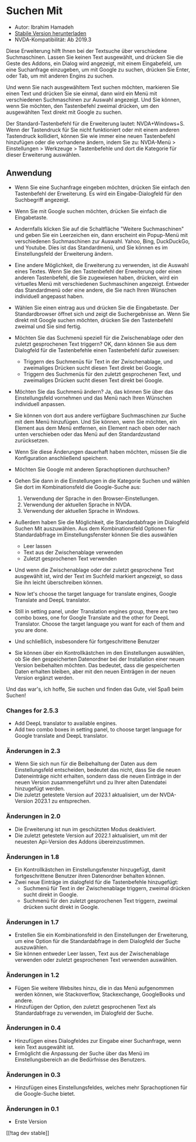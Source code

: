 # Suchen Mit #

* Autor: Ibrahim Hamadeh
* [Stabile Version herunterladen][1]
* NVDA-Kompatibilität: Ab 2019.3

Diese Erweiterung hilft Ihnen bei der Textsuche über verschiedene
Suchmaschinen. Lassen Sie keinen Text ausgewählt, und drücken Sie die Geste
des Addons, ein Dialog wird angezeigt, mit einem Eingabefeld, um eine
Suchanfrage einzugeben, um mit Google zu suchen, drücken Sie Enter, oder
Tab, um mit anderen Engins zu suchen.

Und wenn Sie nach ausgewähltem Text suchen möchten, markieren Sie einen Text
und drücken Sie sie einmal, dann wird ein Menü mit verschiedenen
Suchmaschinen zur Auswahl angezeigt. Und Sie können, wenn Sie möchten, den
Tastenbefehl zweimal drücken, um den ausgewählten Text direkt mit Google zu
suchen.

Der Standard-Tastenbefehl für die Erweiterung lautet: NVDA+Windows+S. Wenn der Tastendruck für Sie nicht funktioniert oder mit einem anderen Tastendruck kollidiert, können Sie wie immer eine neuen Tastenbefehl hinzufügen oder die vorhandene ändern, indem Sie zu: NVDA-Menü > Einstellungen > Werkzeuge > Tastenbefehle und dort die Kategorie für dieser Erweiterung auswählen.

## Anwendung

* Wenn Sie eine Suchanfrage eingeben möchten, drücken Sie einfach den
  Tastenbefehl der Erweiterung. Es wird ein Eingabe-Dialogfeld für den
  Suchbegriff angezeigt.
* Wenn Sie mit Google suchen möchten, drücken Sie einfach die Eingabetaste.
* Andernfalls klicken Sie auf die Schaltfläche "Weitere Suchmaschinen" und
  geben Sie ein Leerzeichen ein, dann erscheint ein Popup-Menü mit
  verschiedenen Suchmaschinen zur Auswahl. Yahoo, Bing, DuckDuckGo, und
  Youtube. Dies ist das Standardmenü, und Sie können es im Einstellungsfeld
  der Erweiterung ändern.
* Eine andere Möglichkeit, die Erweiterung zu verwenden, ist die Auswahl
  eines Textes. Wenn Sie den Tastenbefehl der Erweiterung oder einen anderen
  Tastenbefehl, die Sie zugewiesen haben, drücken, wird ein virtuelles Menü
  mit verschiedenen Suchmaschinen angezeigt. Entweder das Standardmenü oder
  eine andere, die Sie nach Ihren Wünschen individuell angepasst haben.
* Wählen Sie einen eintrag aus und drücken Sie die Eingabetaste. Der
  Standardbrowser öffnet sich und zeigt die Suchergebnisse an. Wenn Sie
  direkt mit Google suchen möchten, drücken Sie den Tastenbefehl zweimal und
  Sie sind fertig.
* Möchten Sie das Suchmenü speziell für die Zwischenablage oder den zuletzt
  gesprochenen Text triggern? OK, dann können Sie aus dem Dialogfeld für die
  Tastenbefehle einen Tastenbefehl dafür zuweisen:
    * Triggern des Suchmenüs für Text in der Zwischenablage, und zweimaliges
      Drücken sucht diesen Text direkt bei Google.
    * Triggern des Suchmenüs für den zuletzt gesprochenen Text, und
      zweimaliges Drücken sucht diesen Text direkt bei Google.
* Möchten Sie das Suchmenü ändern? Ja, das können Sie über das
  Einstellungsfeld vornehmen und das Menü nach Ihren Wünschen individuell
  anpassen.
* Sie können von dort aus andere verfügbare Suchmaschinen zur Suche mit dem
  Menü hinzufügen. Und Sie können, wenn Sie möchten, ein Element aus dem
  Menü entfernen, ein Element nach oben oder nach unten verschieben oder das
  Menü auf den Standardzustand zurücksetzen.
* Wenn Sie diese Änderungen dauerhaft haben möchten, müssen Sie die
  Konfiguration anschließend speichern.
* Möchten Sie Google mit anderen Sprachoptionen durchsuchen?
* Gehen Sie dann in die Einstellungen in die Kategorie Suchen und wählen Sie
  dort im Kombinationsfeld die Google-Suche aus:

    1. Verwendung der Sprache in den Browser-Einstellungen.
    2. Verwendung der aktuellen Sprache in NVDA.
    3. Verwendung der aktuellen Sprache in Windows.

* Außerdem haben Sie die Möglichkeit, die Standardabfrage im Dialogfeld
  Suchen Mit auszuwählen. Aus dem Kombinationsfeld Optionen für
  Standardabfrage im Einstellungsfenster können Sie dies auswählen

    * Leer lassen
    * Text aus der Zwischenablage verwenden
    * Zuletzt gesprochenen Text verwenden

* Und wenn die Zwischenablage oder der zuletzt gesprochene Text ausgewählt
  ist, wird der Text im Suchfeld markiert angezeigt, so dass Sie ihn leicht
  überschreiben können.
* Now let's choose the target language for translate engines, Google
  Translate and DeepL translator.
* Still in setting panel, under Translation engines group, there are two
  combo boxes, one for Google Translate and the other for DeepL
  Translator. Choose the target language you want for each of them and you
  are done.
* Und schließlich, insbesondere für fortgeschrittene Benutzer
* Sie können über ein Kontrollkästchen im den Einstellungen auswählen, ob
  Sie den gespeicherten Datenordner bei der Installation einer neuen Version
  beibehalten möchten. Das bedeutet, dass die gespeicherten Daten erhalten
  bleiben, aber mit den neuen Einträgen in der neuen Version ergänzt werden.

Und das war's, ich hoffe, Sie suchen und finden das Gute, viel Spaß beim
Suchen!

### Changes for 2.5.3 ###

* Add DeepL translator to available engines.
* Add two combo boxes in setting panel, to choose target language for Google
  translate and DeepL translator.

### Änderungen in 2.3 ###

* Wenn Sie sich nun für die Beibehaltung der Daten aus dem Einstellungsfeld
  entscheiden, bedeutet das nicht, dass Sie die neuen Dateneinträge nicht
  erhalten, sondern dass die neuen Einträge in der neuen Version
  zusammengeführt und zu Ihrer alten Datendatei hinzugefügt werden.
* Die zuletzt getestete Version auf 2023.1 aktualisiert, um der NVDA-Version
  2023.1 zu entsprechen.

### Änderungen in 2.0 ###

* Die Erweiterung ist nun im geschützten Modus deaktiviert.
* Die zuletzt getestete Version auf 2022.1 aktualisiert, um mit der neuesten
  Api-Version des Addons übereinzustimmen.

### Änderungen in 1.8 ###

* Ein Kontrollkästchen im Einstellungsfenster hinzugefügt, damit
  fortgeschrittene Benutzer ihren Datenordner behalten können.
* Zwei neue Einträge im dialogfeld für die Tastenbefehle hinzugefügt:
    * Suchmenü für Text in der Zwischenablage triggern, zweimal drücken
      sucht direkt in Google.
    * Suchmenü für den zuletzt gesprochenen Text triggern, zweimal drücken
      sucht direkt in Google.

### Änderungen in 1.7

* Erstellen Sie ein Kombinationsfeld in den Einstellungen der Erweiterung,
  um eine Option für die Standardabfrage in dem Dialogfeld der Suche
  auszuwählen.
* Sie können entweder Leer lassen, Text aus der Zwischenablage verwenden
  oder zuletzt gesprochenen Text verwenden auswählen.

### Änderungen in 1.2

* Fügen Sie weitere Websites hinzu, die in das Menü aufgenommen werden
  können, wie Stackoverflow, Stackexchange, GoogleBooks und andere.
* Hinzufügen der Option, den zuletzt gesprochenen Text als Standardabfrage
  zu verwenden, im Dialogfeld der Suche.

### Änderungen in 0.4

* Hinzufügen eines Dialogfeldes zur Eingabe einer Suchanfrage, wenn kein
  Text ausgewählt ist.
* Ermöglicht die Anpassung der Suche über das Menü im Einstellungsbereich an
  die Bedürfnisse des Benutzers.

### Änderungen in 0.3

* Hinzufügen eines Einstellungsfeldes, welches mehr Sprachoptionen für die
  Google-Suche bietet.

### Änderungen in 0.1

* Erste Version

[[!tag dev stable]]

[1]: https://www.nvaccess.org/addonStore/legacy?file=searchwith
